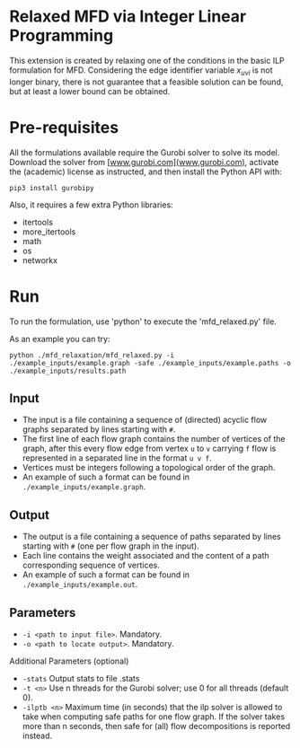 # Relaxed MFD via Integer Linear Programming

This extension is created by relaxing one of the conditions in the basic ILP formulation for MFD. Considering the edge identifier variable $x_{uvi}$ is not longer binary, there is not guarantee that a feasible solution can be found, but at least a lower bound can be obtained.

# Pre-requisites

All the formulations available require the Gurobi solver to solve its model.  
Download the solver from [www.gurobi.com](www.gurobi.com), activate the (academic) license as instructed, and then install the Python API with:

```
pip3 install gurobipy
```

Also, it requires a few extra Python libraries:

  - itertools
  - more_itertools
  - math
  - os 
  - networkx 

# Run

To run the formulation, use 'python' to execute the 'mfd_relaxed.py' file.

As an example you can try:

`python ./mfd_relaxation/mfd_relaxed.py -i ./example_inputs/example.graph -safe ./example_inputs/example.paths -o ./example_inputs/results.path`

## Input

- The input is a file containing a sequence of (directed) acyclic flow graphs separated by lines starting with `#`.
- The first line of each flow graph contains the number of vertices of the graph, after this every flow edge from vertex
`u` to  `v` carrying `f` flow is represented in a separated line in the format `u v f`.
- Vertices must be integers following a topological order of the graph.
- An example of such a format can be found in `./example_inputs/example.graph`.


## Output

- The output is a file containing a sequence of paths separated by lines starting with `#` (one per flow
graph in the input).
- Each line contains the weight associated and the content of a path corresponding sequence of vertices.
- An example of such a format can be found in `./example_inputs/example.out`.

## Parameters

- `-i <path to input file>`. Mandatory.
- `-o <path to locate output>`. Mandatory.

Additional Parameters (optional)
- `-stats` Output stats to file <output>.stats
- `-t <n>` Use n threads for the Gurobi solver; use 0 for all threads (default 0).
- `-ilptb <n>` Maximum time (in seconds) that the ilp solver is allowed to take when computing safe paths for one flow graph.
If the solver takes more than n seconds, then safe for (all) flow decompositions is reported instead.
